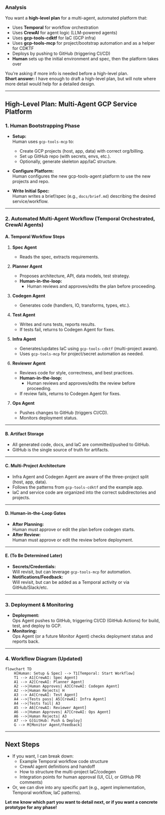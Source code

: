 ### Analysis

You want a **high-level plan** for a multi-agent, automated platform that:
- Uses **Temporal** for workflow orchestration
- Uses **CrewAI** for agent logic (LLM-powered agents)
- Uses **gcp-tools-cdktf** for IaC (GCP infra)
- Uses **gcp-tools-mcp** for project/bootstrap automation and as a helper for CDKTF
- Deploys by pushing to GitHub (triggering CI/CD)
- **Human** sets up the initial environment and spec, then the platform takes over

You’re asking if more info is needed before a high-level plan.  
**Short answer:** I have enough to draft a high-level plan, but will note where more detail would help for a detailed design.


---

## **High-Level Plan: Multi-Agent GCP Service Platform**

### **1. Human Bootstrapping Phase**

- **Setup:**  
  Human uses `gcp-tools-mcp` to:
  - Create GCP projects (host, app, data) with correct org/billing.
  - Set up GitHub repo (with secrets, envs, etc.).
  - Optionally, generate skeleton app/IaC structure.

- **Configure Platform:**  
  Human configures the new gcp-tools-agent platform to use the new projects and repo.

- **Write Initial Spec:**  
  Human writes a brief/spec (e.g., `docs/brief.md`) describing the desired service/workflow.

---

### **2. Automated Multi-Agent Workflow (Temporal Orchestrated, CrewAI Agents)**

#### **A. Temporal Workflow Steps**

1. **Spec Agent**  
   - Reads the spec, extracts requirements.

2. **Planner Agent**  
   - Proposes architecture, API, data models, test strategy.
   - **Human-in-the-loop:**  
     - Human reviews and approves/edits the plan before proceeding.

3. **Codegen Agent**  
   - Generates code (handlers, IO, transforms, types, etc.).

4. **Test Agent**  
   - Writes and runs tests, reports results.
   - If tests fail, returns to Codegen Agent for fixes.

5. **Infra Agent**  
   - Generates/updates IaC using `gcp-tools-cdktf` (multi-project aware).
   - Uses `gcp-tools-mcp` for project/secret automation as needed.

6. **Reviewer Agent**  
   - Reviews code for style, correctness, and best practices.
   - **Human-in-the-loop:**  
     - Human reviews and approves/edits the review before proceeding.
   - If review fails, returns to Codegen Agent for fixes.

7. **Ops Agent**  
   - Pushes changes to GitHub (triggers CI/CD).
   - Monitors deployment status.

---

#### **B. Artifact Storage**

- All generated code, docs, and IaC are committed/pushed to GitHub.
- GitHub is the single source of truth for artifacts.

---

#### **C. Multi-Project Architecture**

- Infra Agent and Codegen Agent are aware of the three-project split (host, app, data).
- Follows the patterns from `gcp-tools-cdktf` and the example app.
- IaC and service code are organized into the correct subdirectories and projects.

---

#### **D. Human-in-the-Loop Gates**

- **After Planning:**  
  Human must approve or edit the plan before codegen starts.
- **After Review:**  
  Human must approve or edit the review before deployment.

---

#### **E. (To Be Determined Later)**

- **Secrets/Credentials:**  
  Will revisit, but can leverage `gcp-tools-mcp` for automation.
- **Notifications/Feedback:**  
  Will revisit, but can be added as a Temporal activity or via GitHub/Slack/etc.

---

### **3. Deployment & Monitoring**

- **Deployment:**  
  Ops Agent pushes to GitHub, triggering CI/CD (GitHub Actions) for build, test, and deploy to GCP.
- **Monitoring:**  
  Ops Agent (or a future Monitor Agent) checks deployment status and reports back.

---

### **4. Workflow Diagram (Updated)**

```mermaid
flowchart TD
    H[Human: Setup & Spec] --> T1[Temporal: Start Workflow]
    T1 --> A1[CrewAI: Spec Agent]
    A1 --> A2[CrewAI: Planner Agent]
    A2 -->|Human Approves| A3[CrewAI: Codegen Agent]
    A2 -->|Human Rejects| H
    A3 --> A4[CrewAI: Test Agent]
    A4 -->|Tests pass| A5[CrewAI: Infra Agent]
    A4 -->|Tests fail| A3
    A5 --> A6[CrewAI: Reviewer Agent]
    A6 -->|Human Approves| A7[CrewAI: Ops Agent]
    A6 -->|Human Rejects| A3
    A7 --> G[GitHub: Push & Deploy]
    G --> M[Monitor Agent/Feedback]
```

---

## **Next Steps**

- If you want, I can break down:
  - Example Temporal workflow code structure
  - CrewAI agent definitions and handoff
  - How to structure the multi-project IaC/codegen
  - Integration points for human approval (UI, CLI, or GitHub PR comments)
- Or, we can dive into any specific part (e.g., agent implementation, Temporal workflow, IaC patterns).

**Let me know which part you want to detail next, or if you want a concrete prototype for any phase!**